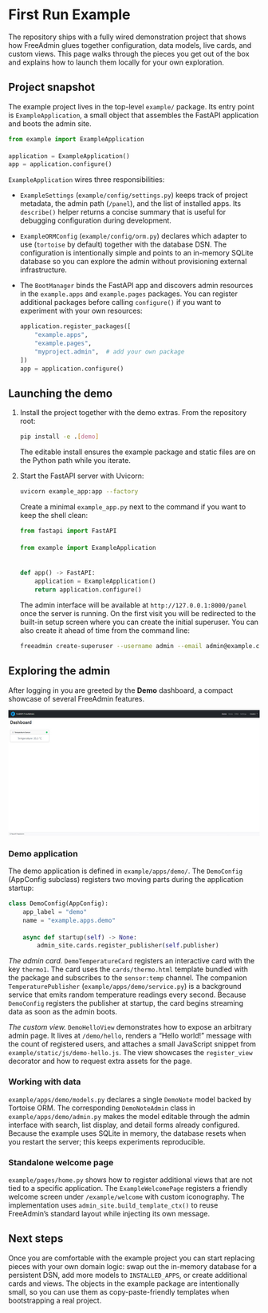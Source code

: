 # First Run Example

The repository ships with a fully wired demonstration project that shows how
FreeAdmin glues together configuration, data models, live cards, and custom
views. This page walks through the pieces you get out of the box and explains
how to launch them locally for your own exploration.

## Project snapshot

The example project lives in the top-level `example/` package. Its entry point is
`ExampleApplication`, a small object that assembles the FastAPI application and
boots the admin site.

```python
from example import ExampleApplication

application = ExampleApplication()
app = application.configure()
```

`ExampleApplication` wires three responsibilities:

* `ExampleSettings` (`example/config/settings.py`) keeps track of project
  metadata, the admin path (`/panel`), and the list of installed apps. Its
  `describe()` helper returns a concise summary that is useful for debugging
  configuration during development.
* `ExampleORMConfig` (`example/config/orm.py`) declares which adapter to use
  (`tortoise` by default) together with the database DSN. The configuration is
  intentionally simple and points to an in-memory SQLite database so you can
  explore the admin without provisioning external infrastructure.
* The `BootManager` binds the FastAPI app and discovers admin resources in the
  `example.apps` and `example.pages` packages. You can register additional
  packages before calling `configure()` if you want to experiment with your own
  resources:

  ```python
  application.register_packages([
      "example.apps",
      "example.pages",
      "myproject.admin",  # add your own package
  ])
  app = application.configure()
  ```

## Launching the demo

1. Install the project together with the demo extras. From the repository root:

   ```bash
   pip install -e .[demo]
   ```

   The editable install ensures the example package and static files are on the
   Python path while you iterate.

2. Start the FastAPI server with Uvicorn:

   ```bash
   uvicorn example_app:app --factory
   ```

   Create a minimal `example_app.py` next to the command if you want to keep the
   shell clean:

   ```python
   from fastapi import FastAPI

   from example import ExampleApplication


   def app() -> FastAPI:
       application = ExampleApplication()
       return application.configure()
   ```

   The admin interface will be available at `http://127.0.0.1:8000/panel` once
   the server is running. On the first visit you will be redirected to the
   built-in setup screen where you can create the initial superuser. You can
   also create it ahead of time from the command line:

   ```bash
   freeadmin create-superuser --username admin --email admin@example.com
   ```

## Exploring the admin

After logging in you are greeted by the **Demo** dashboard, a compact showcase of
several FreeAdmin features.


![Demo dashboard preview](images/scr-1.jpg)

### Demo application

The demo application is defined in `example/apps/demo/`. The `DemoConfig`
(AppConfig subclass) registers two moving parts during the application startup:

```python
class DemoConfig(AppConfig):
    app_label = "demo"
    name = "example.apps.demo"

    async def startup(self) -> None:
        admin_site.cards.register_publisher(self.publisher)
```

*The admin card.* `DemoTemperatureCard` registers an interactive card with the
key `thermo1`. The card uses the `cards/thermo.html` template bundled with the
package and subscribes to the `sensor:temp` channel. The companion
`TemperaturePublisher` (`example/apps/demo/service.py`) is a background service
that emits random temperature readings every second. Because `DemoConfig`
registers the publisher at startup, the card begins streaming data as soon as the
admin boots.

*The custom view.* `DemoHelloView` demonstrates how to expose an arbitrary admin
page. It lives at `/demo/hello`, renders a “Hello world!” message with the count
of registered users, and attaches a small JavaScript snippet from
`example/static/js/demo-hello.js`. The view showcases the `register_view`
decorator and how to request extra assets for the page.

### Working with data

`example/apps/demo/models.py` declares a single `DemoNote` model backed by
Tortoise ORM. The corresponding `DemoNoteAdmin` class in
`example/apps/demo/admin.py` makes the model editable through the admin interface
with search, list display, and detail forms already configured. Because the
example uses SQLite in memory, the database resets when you restart the server;
this keeps experiments reproducible.

### Standalone welcome page

`example/pages/home.py` shows how to register additional views that are not tied
to a specific application. The `ExampleWelcomePage` registers a friendly welcome
screen under `/example/welcome` with custom iconography. The implementation uses
`admin_site.build_template_ctx()` to reuse FreeAdmin’s standard layout while
injecting its own message.

## Next steps

Once you are comfortable with the example project you can start replacing pieces
with your own domain logic: swap out the in-memory database for a persistent DSN,
add more models to `INSTALLED_APPS`, or create additional cards and views. The
objects in the example package are intentionally small, so you can use them as
copy-paste-friendly templates when bootstrapping a real project.
